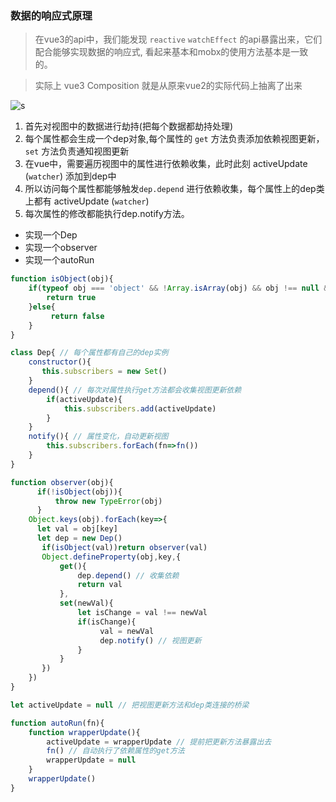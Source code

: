 ### 数据的响应式原理

>  在vue3的api中，我们能发现 `reactive` `watchEffect` 的api暴露出来，它们配合能够实现数据的响应式, 看起来基本和mobx的使用方法基本是一致的。

> 实际上 vue3 Composition 就是从原来vue2的实际代码上抽离了出来

![s](https://cn.vuejs.org/images/data.png)

1. 首先对视图中的数据进行劫持(把每个数据都劫持处理)
2. 每个属性都会生成一个dep对象,每个属性的 `get` 方法负责添加依赖视图更新，`set` 方法负责通知视图更新
3. 在vue中，需要遍历视图中的属性进行依赖收集，此时此刻 activeUpdate (`watcher`) 添加到dep中
4. 所以访问每个属性都能够触发`dep.depend` 进行依赖收集，每个属性上的dep类上都有 activeUpdate (`watcher`) 
5. 每次属性的修改都能执行dep.notify方法。

- 实现一个Dep
- 实现一个observer
- 实现一个autoRun

```js
function isObject(obj){
    if(typeof obj === 'object' && !Array.isArray(obj) && obj !== null && obj !== undefined ){
        return true
    }else{
         return false
    }
}

class Dep{ // 每个属性都有自己的dep实例
    constructor(){
       this.subscribers = new Set()
    }
    depend(){ // 每次对属性执行get方法都会收集视图更新依赖
        if(activeUpdate){
            this.subscribers.add(activeUpdate)
        }
    }
    notify(){ // 属性变化，自动更新视图
        this.subscribers.forEach(fn=>fn())
    }
}

function observer(obj){
      if(!isObject(obj)){
          throw new TypeError(obj)
      }
    Object.keys(obj).forEach(key=>{
      let val = obj[key]
      let dep = new Dep()
       if(isObject(val))return observer(val)
       Object.defineProperty(obj,key,{
           get(){
               dep.depend() // 收集依赖
               return val
           },
           set(newVal){
               let isChange = val !== newVal
               if(isChange){
                    val = newVal
                    dep.notify() // 视图更新
               }
           }
       })
    })
}

let activeUpdate = null // 把视图更新方法和dep类连接的桥梁

function autoRun(fn){
    function wrapperUpdate(){
        activeUpdate = wrapperUpdate // 提前把更新方法暴露出去
        fn() // 自动执行了依赖属性的get方法
        wrapperUpdate = null
    }
    wrapperUpdate()
}

```
